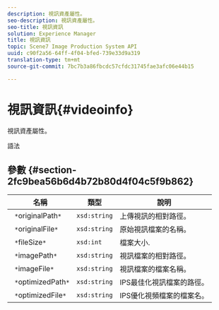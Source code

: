 ```yaml
---
description: 視訊資產屬性。
seo-description: 視訊資產屬性。
seo-title: 視訊資訊
solution: Experience Manager
title: 視訊資訊
topic: Scene7 Image Production System API
uuid: c90f2a56-64ff-4f04-bfed-739e33d9a319
translation-type: tm+mt
source-git-commit: 7bc7b3a86fbcdc57cfdc31745fae3afc06e44b15

---
```



# 視訊資訊{#videoinfo}

視訊資產屬性。

語法

## 參數 {#section-2fc9bea56b6d4b72b80d4f04c5f9b862}

| 名稱 | 類型 | 說明 |
|---|---|---|
| ` *`originalPath`*` | `xsd:string` | 上傳視訊的相對路徑。 |
| ` *`originalFile`*` | `xsd:string` | 原始視訊檔案的名稱。 |
| ` *`fileSize`*` | `xsd:int` | 檔案大小. |
| ` *`imagePath`*` | `xsd:string` | 視訊檔案的相對路徑。 |
| ` *`imageFile`*` | `xsd:string` | 視訊檔案的檔案名稱。 |
| ` *`optimizedPath`*` | `xsd:string` | IPS最佳化視訊檔案的路徑。 |
| ` *`optimizedFile`*` | `xsd:string` | IPS優化視頻檔案的檔案名。 |

